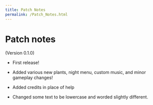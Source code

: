 ```yaml
---
title: Patch Notes
permalink: /Patch_Notes.html
---
```

# Patch notes

(Version 0.1.0)

- First release!

- Added various new plants, night menu, custom music, and minor gameplay changes!

- Added credits in place of help

- Changed some text to be lowercase and worded slightly different.
